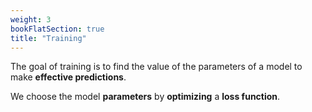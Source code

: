 ```yaml
---
weight: 3
bookFlatSection: true
title: "Training"
---
```


The goal of training is to find the value of the parameters of a model to make **effective predictions**.

We choose the model **parameters** by **optimizing** a **loss function**.
